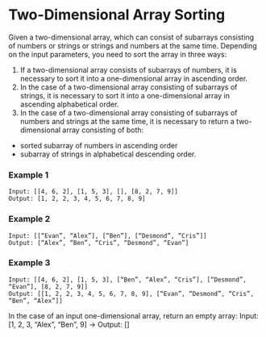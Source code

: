 # Two-Dimensional Array Sorting

Given a two-dimensional array, which can consist of subarrays consisting of numbers or strings or strings and numbers at the same time.
Depending on the input parameters, you need to sort the array in three ways:
1) If a two-dimensional array consists of subarrays of numbers, it is necessary to sort it into a one-dimensional array in ascending order.
2) In the case of a two-dimensional array consisting of subarrays of strings, it is necessary to sort it into a one-dimensional array in ascending alphabetical order.
3) In the case of a two-dimensional array consisting of subarrays of numbers and strings at the same time, it is necessary to return a two-dimensional array consisting of both:
- sorted subarray of numbers in ascending order
- subarray of strings in alphabetical descending order.


### Example 1
```
Input: [[4, 6, 2], [1, 5, 3], [], [8, 2, 7, 9]] 
Output: [1, 2, 2, 3, 4, 5, 6, 7, 8, 9]
```

### Example 2
```
Input: [[“Evan”, “Alex”], [“Ben”], [“Desmond”, “Cris”]] 
Output: [“Alex”, “Ben”, “Cris”, “Desmond”, “Evan”]
```

### Example 3
```
Input: [[4, 6, 2], [1, 5, 3], [“Ben”, “Alex”, “Cris”], [“Desmond”, “Evan”], [8, 2, 7, 9]]
Output: [[1, 2, 2, 3, 4, 5, 6, 7, 8, 9], [“Evan”, “Desmond”, “Cris”, “Ben”, “Alex”]]
```

In the case of an input one-dimensional array, return an empty array: 
Input: [1, 2, 3, “Alex”, “Ben”, 9] -> Output: []
